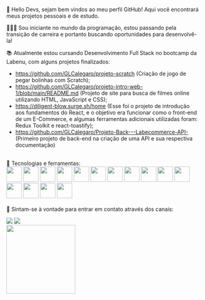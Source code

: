👋 Hello Devs, sejam bem vindos ao meu perfil GitHub! Aqui você encontrará meus projetos pessoais e de estudo.

👩🏼‍🎓 Sou iniciante no mundo da programação, estou passando pela transição de carreira e portanto buscando oportunidades para desenvolvê-la!

📚 Atualmente estou cursando Desenvolvimento Full Stack no bootcamp da Labenu, com alguns projetos finalizados:
- https://github.com/GLCalegaro/projeto-scratch (Criação de jogo de pegar bolinhas com Scratch);
- https://github.com/GLCalegaro/projeto-intro-web-1/blob/main/README.md (Projeto de site para busca de filmes online utilizando HTML, JavaScript e CSS);
- https://diligent-blow.surge.sh/home (Esse foi o projeto de introdução aos fundamentos do React, e o objetivo era funcionar como o front-end de um E-Commerce, e algumas ferramentas adicionais utilizadas foram: Redux Toolkit e react-toastify);
- https://github.com/GLCalegaro/Projeto-Back---Labecommerce-API- (Primeiro projeto de back-end na criação de uma API e sua respectiva documentação)

<br>📝 Tecnologias e ferramentas:</br> 
 <img src="https://cdn.jsdelivr.net/gh/devicons/devicon/icons/css3/css3-original.svg" width="40" height="40"/> <img src="https://cdn.jsdelivr.net/gh/devicons/devicon/icons/git/git-original.svg" width="40" height="40" /> <img src="https://cdn.jsdelivr.net/gh/devicons/devicon/icons/github/github-original.svg" width="40" height="40" /> <img src="https://cdn.jsdelivr.net/gh/devicons/devicon/icons/html5/html5-original.svg" width="40" height="40" /> <img src="https://cdn.jsdelivr.net/gh/devicons/devicon/icons/javascript/javascript-original.svg" width="40" height="40" /> <img src="https://cdn.jsdelivr.net/gh/devicons/devicon/icons/nodejs/nodejs-original-wordmark.svg" width="40" height="40" /> <img src="https://cdn.jsdelivr.net/gh/devicons/devicon/icons/npm/npm-original-wordmark.svg" width="40" height="40" /> <img src="https://cdn.jsdelivr.net/gh/devicons/devicon/icons/react/react-original.svg" width="40" height="40" /> <img src="https://cdn.jsdelivr.net/gh/devicons/devicon/icons/redux/redux-original.svg" width="40" height="40" /> <img src="https://cdn.jsdelivr.net/gh/devicons/devicon/icons/typescript/typescript-original.svg" width="40" height="40" /> <img src="https://cdn.jsdelivr.net/gh/devicons/devicon/icons/visualstudio/visualstudio-plain.svg" width="40" height="40"/> <img src="https://cdn.jsdelivr.net/gh/devicons/devicon/icons/firebase/firebase-plain.svg" width="40" height="40"/> <img
src="https://cdn.jsdelivr.net/gh/devicons/devicon/icons/python/python-original-wordmark.svg" width="40" height="40"/> <img
src="https://cdn.jsdelivr.net/gh/devicons/devicon/icons/anaconda/anaconda-original.svg" width="40" height="40"/> <img                                                   src="https://cdn.jsdelivr.net/gh/devicons/devicon/icons/jupyter/jupyter-original.svg" width="40" height="40"/>                                                         
<br>📳 Sintam-se à vontade para entrar em contato através dos canais:</br> 
<div>
<a href = "mailto:giovaluiza@Giovanna Calegaro"><img src="https://img.shields.io/badge/Gmail-D14836?style=for-the-badge&logo=gmail&logoColor=white" target="_blank"></a>
<a href="https://www.linkedin.com/in/giovanna-calegaro-a01775129/" target="_blank"><img src="https://img.shields.io/badge/-LinkedIn-%230077B5?style=for-the-badge&logo=linkedin&logoColor=white" target="_blank"></a>   
</div>
<div>
<a href="https://github.com/GLCalegaro">
<img height="180em" src="https://github-readme-stats.vercel.app/api?username=GLCalegaro&show_icons=true&theme=dracula&include_all_commits=true&count_private=true"/>
</div>

<!---
GLCalegaro/GLCalegaro is a ✨ special ✨ repository because its `README.md` (this file) appears on your GitHub profile.
You can click the Preview link to take a look at your changes.
--->
